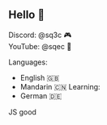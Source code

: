 ## Hello 👋  

Discord: @sq3c 🎮  
YouTube: @sqec 📱
  
Languages:
- English 🇬🇧  
- Mandarin 🇨🇳
Learning:  
- German 🇩🇪  
  
  
  
  
JS good
